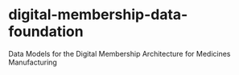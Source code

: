 # digital-membership-data-foundation
Data Models for the Digital Membership Architecture for Medicines Manufacturing
